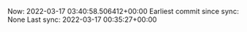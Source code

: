 Now: 2022-03-17 03:40:58.506412+00:00 Earliest commit since sync: None Last sync: 2022-03-17 00:35:27+00:00
